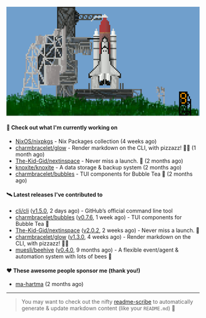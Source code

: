 ![](https://raw.githubusercontent.com/penguwin/penguwin/master/assets/shuttle.gif)

#### 🚀 Check out what I'm currently working on

- [NixOS/nixpkgs](https://github.com/NixOS/nixpkgs) - Nix Packages collection (4 weeks ago)
- [charmbracelet/glow](https://github.com/charmbracelet/glow) - Render markdown on the CLI, with pizzazz! 💅🏻 (1 month ago)
- [The-Kid-Gid/nextinspace](https://github.com/The-Kid-Gid/nextinspace) - Never miss a launch. 🚀 (2 months ago)
- [knoxite/knoxite](https://github.com/knoxite/knoxite) - A data storage &amp; backup system (2 months ago)
- [charmbracelet/bubbles](https://github.com/charmbracelet/bubbles) - TUI components for Bubble Tea 🍡 (2 months ago)

#### 🛰️ Latest releases I've contributed to

- [cli/cli](https://github.com/cli/cli) ([v1.5.0](https://github.com/cli/cli/releases/tag/v1.5.0), 2 days ago) - GitHub’s official command line tool
- [charmbracelet/bubbles](https://github.com/charmbracelet/bubbles) ([v0.7.6](https://github.com/charmbracelet/bubbles/releases/tag/v0.7.6), 1 week ago) - TUI components for Bubble Tea 🍡
- [The-Kid-Gid/nextinspace](https://github.com/The-Kid-Gid/nextinspace) ([v2.0.2](https://github.com/The-Kid-Gid/nextinspace/releases/tag/v2.0.2), 2 weeks ago) - Never miss a launch. 🚀
- [charmbracelet/glow](https://github.com/charmbracelet/glow) ([v1.3.0](https://github.com/charmbracelet/glow/releases/tag/v1.3.0), 4 weeks ago) - Render markdown on the CLI, with pizzazz! 💅🏻
- [muesli/beehive](https://github.com/muesli/beehive) ([v0.4.0](https://github.com/muesli/beehive/releases/tag/v0.4.0), 9 months ago) - A flexible event/agent &amp; automation system with lots of bees 🐝

#### ❤️ These awesome people sponsor me (thank you!)

- [ma-hartma](https://github.com/ma-hartma) (2 months ago)

---

> You may want to check out the nifty [readme-scribe](https://github.com/muesli/readme-scribe) to automatically generate & update markdown content (like your `README.md`) 🔭